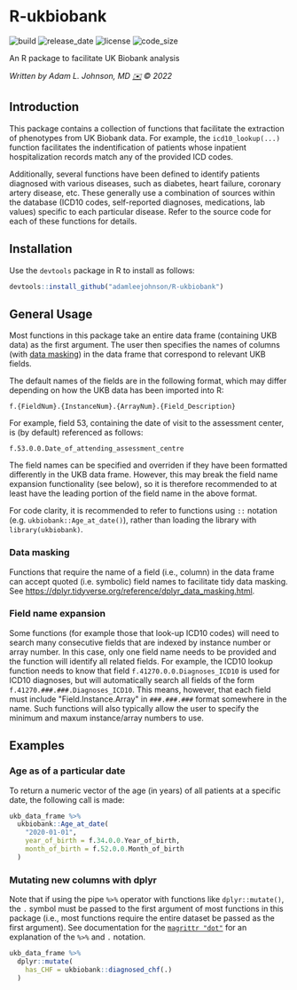 # R-ukbiobank

![build](https://raw.githubusercontent.com/dwyl/repo-badges/main/svg/build-passing.svg)
![release_date](https://img.shields.io/github/release-date/adamleejohnson/R-ukbiobank)
![license](https://img.shields.io/github/license/adamleejohnson/R-ukbiobank)
![code_size](https://img.shields.io/github/languages/code-size/adamleejohnson/R-ukbiobank)

An R package to facilitate UK Biobank analysis

*Written by Adam L. Johnson, MD [✉️](mailto:sealant.06.sirloin@icloud.com?subject=AJTools%20R%20Package) © 2022*

## Introduction

This package contains a collection of functions that facilitate the extraction of phenotypes from UK Biobank data. For example, the `icd10_lookup(...)` function facilitates the indentification of patients whose inpatient hospitalization records match any of the provided ICD codes.

Additionally, several functions have been defined to identify patients diagnosed with various diseases, such as diabetes, heart failure, coronary artery disease, etc. These generally use a combination of sources within the database (ICD10 codes, self-reported diagnoses, medications, lab values) specific to each particular disease. Refer to the source code for each of these functions for details.

## Installation

Use the `devtools` package in R to install as follows:

```r
devtools::install_github("adamleejohnson/R-ukbiobank")
```

## General Usage

Most functions in this package take an entire data frame (containing UKB data) as the first argument. The user then specifies the names of columns (with [data masking](https://dplyr.tidyverse.org/reference/dplyr_data_masking.html)) in the data frame that correspond to relevant UKB fields.

The default names of the fields are in the following format, which may differ depending on how the UKB data has been imported into R:

    f.{FieldNum}.{InstanceNum}.{ArrayNum}.{Field_Description}

For example, field 53, containing the date of visit to the assessment center, is (by default) referenced as follows:

    f.53.0.0.Date_of_attending_assessment_centre

The field names can be specified and overriden if they have been formatted differently in the UKB data frame. However, this may break the field name expansion functionality (see below), so it is therefore recommended to at least have the leading portion of the field name in the above format.

For code clarity, it is recommended to refer to functions using `::` notation (e.g. `ukbiobank::Age_at_date()`), rather than loading the library with `library(ukbiobank)`.

### Data masking

Functions that require the name of a field (i.e., column) in the data frame can accept quoted (i.e. symbolic) field names to facilitate tidy data masking. See https://dplyr.tidyverse.org/reference/dplyr_data_masking.html.

### Field name expansion

Some functions (for example those that look-up ICD10 codes) will need to search many consecutive fields that are indexed by instance number or array number. In this case, only one field name needs to be provided and the function will identify all related fields. For example, the ICD10 lookup function needs to know that field `f.41270.0.0.Diagnoses_ICD10` is used for ICD10 diagnoses, but will automatically search all fields of the form `f.41270.###.###.Diagnoses_ICD10`. This means, however, that each field must include "Field.Instance.Array" in `###.###.###` format somewhere in the name. Such functions will also typically allow the user to specify the minimum and maxum instance/array numbers to use.

## Examples

### Age as of a particular date

To return a numeric vector of the age (in years) of all patients at a specific date, the following call is made:

```r
ukb_data_frame %>%
  ukbiobank::Age_at_date(
    "2020-01-01",
    year_of_birth = f.34.0.0.Year_of_birth,
    month_of_birth = f.52.0.0.Month_of_birth
  )
```

### Mutating new columns with dplyr

Note that if using the pipe `%>%` operator with functions like `dplyr::mutate()`, the `.` symbol must be passed to the first argument of most functions in this package (i.e., most functions require the entire dataset be passed as the first argument). See documentation for the [`magrittr "dot"`](https://magrittr.tidyverse.org/reference/pipe.html) for an explanation of the `%>%` and `.` notation.

```r
ukb_data_frame %>%
  dplyr::mutate(
    has_CHF = ukbiobank::diagnosed_chf(.)
  )
```
